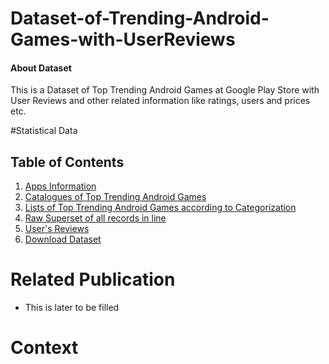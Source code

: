 # Dataset-of-Trending-Android-Games-with-UserReviews
#### About Dataset
This is a Dataset of Top Trending Android Games at Google Play Store with User Reviews and other related information like ratings, users and prices etc.

#Statistical Data

## Table of Contents
1. [Apps Information](https://github.com/AndroidGamesResearch/Dataset-of-Trending-Android-Games-with-User-Reviews/tree/main/Dataset%20Jan%202022/App%20Info)
2. [Catalogues of Top Trending Android Games](https://github.com/AndroidGamesResearch/Dataset-of-Trending-Android-Games-with-User-Reviews/tree/main/Dataset%20Jan%202022/Catalogues)
3. [Lists of Top Trending Android Games according to Categorization](https://github.com/AndroidGamesResearch/Dataset-of-Trending-Android-Games-with-User-Reviews/tree/main/Dataset%20Jan%202022/Top%20Trending%20Android%20Games%20according%20to%20Categorization) 
4. [Raw Superset of all records in line](https://github.com/AndroidGamesResearch/Dataset-of-Trending-Android-Games-with-User-Reviews/blob/main/Dataset%20Jan%202022/Raw_Superset_of_allRecords.csv) 
5. [User's Reviews](https://github.com/AndroidGamesResearch/Dataset-of-Trending-Android-Games-with-User-Reviews/tree/main/Dataset%20Jan%202022/Reviews)
6. [Download Dataset](https://github.com/AndroidGamesResearch/Dataset-of-Trending-Android-Games-with-User-Reviews/tree/main/Dataset%20Jan%202022/Download)

# Related Publication 
- This is later to be filled 

# Context 
